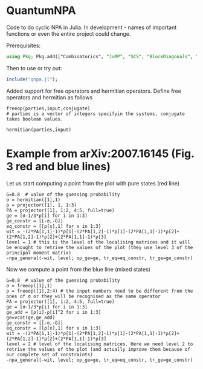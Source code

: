 # QuantumNPA

Code to do cyclic NPA in Julia. In development - names of important functions or
even the entire project could change.

Prerequisites:
```julia
using Pkg; Pkg.add(["Combinatorics", "JuMP", "SCS", "BlockDiagonals", "Mosek", "MosekTools"])
```

Then to use or try out:
```julia
include("qnpa.jl");
```
Added support for free operators and hermitian operators. 
Define free operators and hermitian as follows
```
freeop(parties,input,conjugate)
# parties is a vector of integers specifyin the systems, conjugate takes boolean values.

hermitian(parties,input)
```
# Example from arXiv:2007.16145 (Fig. 3 red and blue lines)

Let us start computing a point from the plot with pure states (red line)
```
G=0.8  # value of the guessing probability
σ = hermitian([1],1)
ρ = projector([1], 1, 1:3)
PA = projector([1], 1:2, 4:5, full=true)
ge = [σ-1/3*ρ[i] for i in 1:3]
ge_constr = [[-σ,-G]]
eq_constr = [[ρ[x],1] for x in 1:3]
wit = -(2*PA[1,1]-1)*ρ[1]-(2*PA[1,2]-1)*ρ[1]-(2*PA[1,1]-1)*ρ[2]+(2*PA[1,2]-1)*ρ[2]+(2*PA[1,1]-1)*ρ[3]
level = 1 # this is the level of the localising matrices and it will be enought to retrive the values of the plot (they use level 3 of the principal moment matrix)
-npa_general(-wit, level; op_ge=ge, tr_eq=eq_constr, tr_ge=ge_constr)
```

Now we compute a point from the blue line (mixed states)
```
G=0.8  # value of the guessing probability
σ = freeop([1],1)
ρ = freeop([1],2:4) # the input numbers need to be different from the ones of σ or they will be recognised as the same operator
PA = projector([1], 1:2, 4:5, full=true)
ge = [σ-1/3*ρ[i] for i in 1:3]
ge_add = [ρ[i]-ρ[i]^2 for i in 1:3]
ge=vcat(ge,ge_add)
ge_constr = [[-σ,-G]]
eq_constr = [[ρ[x],1] for x in 1:3]
wit = -(2*PA[1,1]-1)*ρ[1]-(2*PA[1,2]-1)*ρ[1]-(2*PA[1,1]-1)*ρ[2]+(2*PA[1,2]-1)*ρ[2]+(2*PA[1,1]-1)*ρ[3]
level = 2 # level of the localising matrices. Here we need level 2 to retrive the values of the plot (and actually improve them because of our complete set of constraints)
-npa_general(-wit, level; op_ge=ge, tr_eq=eq_constr, tr_ge=ge_constr)
```

